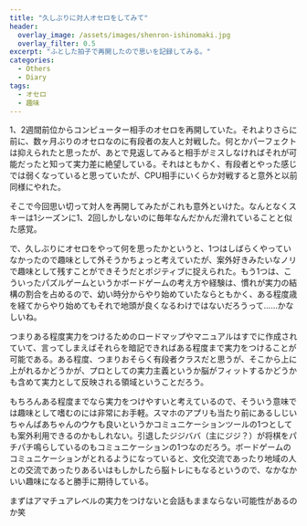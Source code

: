 ```yaml
---
title: "久しぶりに対人オセロをしてみて"
header:
  overlay_image: /assets/images/shenron-ishinomaki.jpg
  overlay_filter: 0.5
excerpt: "ふとした拍子で再開したので思いを記録してみる。"
categories:
  - Others
  - Diary
tags:
  - オセロ
  - 趣味
---
```


1、2週間前位からコンピューター相手のオセロを再開していた。それよりさらに前に、数ヶ月ぶりのオセロなのに有段者の友人と対戦した。何とかパーフェクトは抑えられたと思ったが、あとで見返してみると相手がミスしなければそれが可能だったと知って実力差に絶望している。それはともかく、有段者とやった感じでは弱くなっていると思っていたが、CPU相手にいくらか対戦すると意外と以前同様にやれた。

そこで今回思い切って対人を再開してみたがこれも意外といけた。なんとなくスキーは1シーズンに1、2回しかしないのに毎年なんだかんだ滑れていることと似た感覚。

で、久しぶりにオセロをやって何を思ったかというと、1つはしばらくやっていなかったので趣味として外そうかちょっと考えていたが、案外好きみたいなノリで趣味として残すことができそうだとポジティブに捉えられた。もう1つは、こういったパズルゲームというかボードゲームの考え方や経験は、慣れが実力の結構の割合を占めるので、幼い時分からやり始めていたならともかく、ある程度歳を経てからやり始めてもそれで地頭が良くなるわけではないだろうって……かなしいね。

つまりある程度実力をつけるためのロードマップやマニュアルはすでに作成されていて、言ってしまえばそれらを暗記できればある程度まで実力をつけることが可能である。ある程度、つまりおそらく有段者クラスだと思うが、そこから上に上がれるかどうかが、プロとしての実力主義というか脳がフィットするかどうかも含めて実力として反映される領域ということだろう。

もちろんある程度までなら実力をつけやすいと考えているので、そういう意味では趣味として嗜むのには非常にお手軽。スマホのアプリも当たり前にあるしじいちゃんばあちゃんのウケも良いというかコミュニケーションツールの1つとしても案外利用できるのかもしれない。引退したジジババ（主にジジ？）が将棋をパチパチ鳴らしているのもコミュニケーションの1つなのだろう。ボードゲームのコミュニケーションがとれるようになっていると、文化交流であったり地域の人との交流であったりあるいはもしかしたら脳トレにもなるというので、なかなかいい趣味になると勝手に期待している。

まずはアマチュアレベルの実力をつけないと会話もままならない可能性があるのか笑
